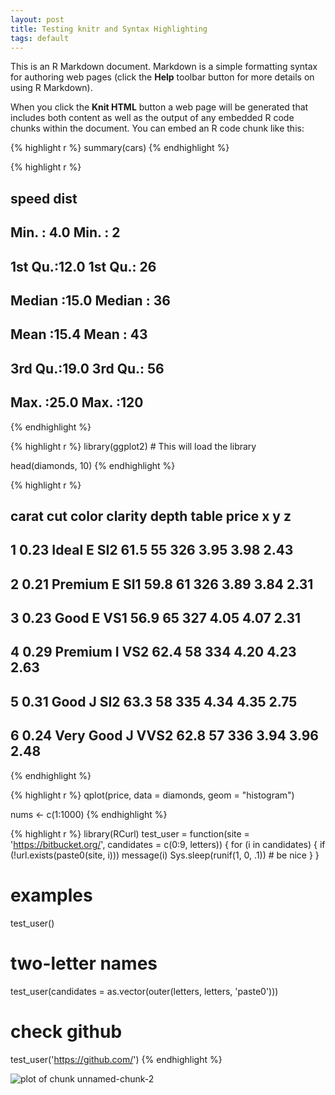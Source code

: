 ```yaml
---
layout: post
title: Testing knitr and Syntax Highlighting
tags: default
---
```


This is an R Markdown document. Markdown is a simple formatting syntax for authoring web pages (click the **Help** toolbar button for more details on using R Markdown).

When you click the **Knit HTML** button a web page will be generated that includes both content as well as the output of any embedded R code chunks within the document. You can embed an R code chunk like this:


{% highlight r %}
summary(cars)
{% endhighlight %}

{% highlight r %}
##      speed           dist    
##  Min.   : 4.0   Min.   :  2  
##  1st Qu.:12.0   1st Qu.: 26  
##  Median :15.0   Median : 36  
##  Mean   :15.4   Mean   : 43  
##  3rd Qu.:19.0   3rd Qu.: 56  
##  Max.   :25.0   Max.   :120
{% endhighlight %}



{% highlight r %}
library(ggplot2) # This will load the library

head(diamonds, 10)
{% endhighlight %}

{% highlight r %}
##   carat       cut color clarity depth table price    x    y    z
## 1  0.23     Ideal     E     SI2  61.5    55   326 3.95 3.98 2.43
## 2  0.21   Premium     E     SI1  59.8    61   326 3.89 3.84 2.31
## 3  0.23      Good     E     VS1  56.9    65   327 4.05 4.07 2.31
## 4  0.29   Premium     I     VS2  62.4    58   334 4.20 4.23 2.63
## 5  0.31      Good     J     SI2  63.3    58   335 4.34 4.35 2.75
## 6  0.24 Very Good     J    VVS2  62.8    57   336 3.94 3.96 2.48
{% endhighlight %}

{% highlight r %}
qplot(price, data = diamonds, geom = "histogram")

nums <- c(1:1000)
{% endhighlight %}

{% highlight r %}
library(RCurl)
test_user = function(site = 'https://bitbucket.org/',
                     candidates = c(0:9, letters)) {
  for (i in candidates) {
    if (!url.exists(paste0(site, i))) message(i)
    Sys.sleep(runif(1, 0, .1)) # be nice
  }
}
# examples
test_user()
# two-letter names
test_user(candidates = as.vector(outer(letters, letters, 'paste0')))
# check github
test_user('https://github.com/')
{% endhighlight %}

![plot of chunk unnamed-chunk-2](http://aaronbaggett.com/img/figure/unnamed-chunk-2.png) 

